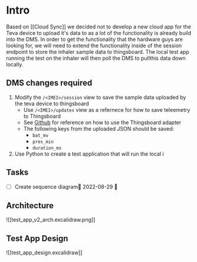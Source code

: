 # Intro
Based on [[Cloud Sync]] we decided not to develop a new cloud app for the Teva device to upload it's data to as a lot of the functionality is already build into the DMS. In order to get the functionality that the hardware guys are looking for, we will need to extend the functionality inside of the session endpoint to store the inhaler sample data to thingsboard. The local test app running the test on the inhaler will then poll the DMS to pullthis data down locally. 

## DMS changes required
1. Modify the `/<IMEI>/session` view to save the sample data uploaded by the teva device to thingsboard
	- Use `/<IMEI>/updates` view as a refernece for how to save teleemetry to Thingsboard
	- See [Github](https://github.com/taoglas-iot/device_manager/blob/5c7e818da01377c1066fb13dfa7ffd2723b59299/api/data_pipeline.py#L60-L78) for reference on how to use the Thingsboard adapter
	- The following keys from the uploaded JSON should be saved:
		- `bat_mv`
		- `pres_min`
		- `duration_ms`
2. Use Python to create a test application that will run the local i

## Tasks 
- [ ] Create sequence diagram🛫 2022-08-29 🔼 


## Architecture 
![[test_app_v2_arch.excalidraw.png]]

## Test App Design
![[test_app_design.excalidraw]]